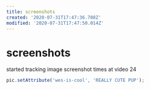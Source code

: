 ```yaml
---
title: screenshots
created: '2020-07-31T17:47:36.708Z'
modified: '2020-07-31T17:47:50.014Z'
---
```


# screenshots

started tracking image screenshot times at video 24

```js
pic.setAttribute('wes-is-cool', 'REALLY CUTE PUP');
``` 
